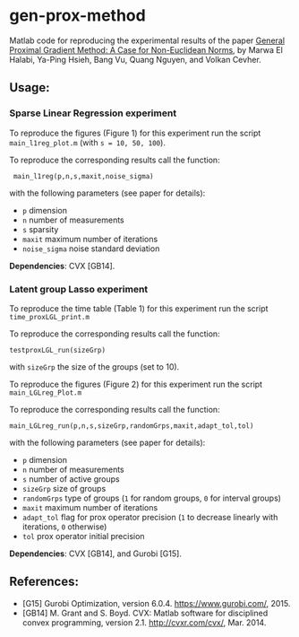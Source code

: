 # gen-prox-method

Matlab code for reproducing the experimental results of the paper [General Proximal Gradient Method: A Case for Non-Euclidean Norms](https://infoscience.epfl.ch/record/230391?ln=en), by Marwa El Halabi, Ya-Ping Hsieh, Bang Vu, Quang Nguyen, and Volkan Cevher.

## Usage:

### Sparse Linear Regression experiment

To reproduce the figures (Figure 1) for this experiment run the script `main_l1reg_plot.m` (with `s = 10, 50, 100`).

To reproduce the corresponding results call the function:

` main_l1reg(p,n,s,maxit,noise_sigma)`

with the following parameters (see paper for details):
* `p` dimension
* `n` number of measurements
* `s` sparsity
* `maxit` maximum number of iterations
* `noise_sigma` noise standard deviation

**Dependencies**: CVX [GB14].

### Latent group Lasso experiment

To reproduce the time table (Table 1) for this experiment run the script `time_proxLGL_print.m` 

To reproduce the corresponding results call the function:

`testproxLGL_run(sizeGrp)`

with `sizeGrp` the size of the groups (set to 10).

To reproduce the figures (Figure 2) for this experiment run the script `main_LGLreg_Plot.m` 

To reproduce the corresponding results call the function:

`main_LGLreg_run(p,n,s,sizeGrp,randomGrps,maxit,adapt_tol,tol)`

with the following parameters (see paper for details):
* `p` dimension
* `n` number of measurements
* `s` number of active groups
* `sizeGrp` size of groups
* `randomGrps` type of groups (`1` for random groups, `0` for interval groups)
* `maxit` maximum number of iterations
* `adapt_tol` flag for prox operator precision (`1` to decrease linearly with iterations, `0` otherwise)
* `tol` prox operator initial precision

**Dependencies**: CVX [GB14], and Gurobi [G15].

## References:
 
* [G15] Gurobi Optimization, version 6.0.4. https://www.gurobi.com/, 2015.
* [GB14] M. Grant and S. Boyd. CVX: Matlab software for disciplined convex programming, version 2.1. http://cvxr.com/cvx/, Mar. 2014.


